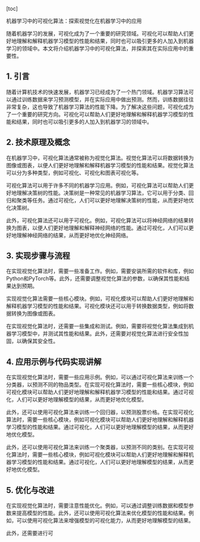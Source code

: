 
[toc]                    
                
                
机器学习中的可视化算法：探索视觉化在机器学习中的应用

随着机器学习的发展，可视化成为了一个重要的研究领域。可视化可以帮助人们更好地理解和解释机器学习模型的性能和结果，同时也可以吸引更多的人加入到机器学习的领域中。本文将介绍机器学习中的可视化算法，并探索其在实际应用中的重要性。

## 1. 引言

随着计算机技术的快速发展，机器学习已经成为了一个热门领域。机器学习算法可以通过训练数据来学习预测模型，并在实际应用中做出预测。然而，训练数据往往非常复杂，这也导致了机器学习算法的性能下降。为了解决这些问题，可视化成为了一个重要的研究方向。可视化可以帮助人们更好地理解和解释机器学习模型的性能和结果，同时也可以吸引更多的人加入到机器学习的领域中。

## 2. 技术原理及概念

在机器学习中，可视化算法通常被称为视觉化算法。视觉化算法可以将数据转换为图像或图表，以便人们更好地理解和解释机器学习模型的性能和结果。视觉化算法可以分为多种类型，例如可视化、可视化和图表可视化等。

可视化算法可以用于许多不同的机器学习应用。例如，可视化算法可以帮助人们更好地理解决策树的性能。决策树是一种常见的机器学习算法，它可以用于分类、回归和聚类等任务。通过可视化，人们可以更好地理解决策树的性能，从而更好地优化决策树。

此外，可视化算法还可以用于可视化。例如，可视化算法可以将神经网络的结果转换为图表，以便人们更好地理解和解释神经网络的性能。通过可视化，人们可以更好地理解神经网络的结果，从而更好地优化神经网络。

## 3. 实现步骤与流程

在实现视觉化算法时，需要一些准备工作。例如，需要安装所需的软件和库，例如Python和PyTorch等。此外，还需要调整视觉化算法的参数，以确保其性能和结果达到预期。

实现视觉化算法需要一些核心模块。例如，可视化模块可以帮助人们更好地理解和解释机器学习模型的性能和结果。可视化模块还可以用于转换数据类型，例如将数据转换为图像或图表。

在实现视觉化算法时，还需要一些集成和测试。例如，需要将视觉化算法集成到机器学习模型中，并测试其性能和结果。此外，还需要对视觉化算法进行安全性加固，以确保其安全性。

## 4. 应用示例与代码实现讲解

在实现视觉化算法时，需要一些应用示例。例如，可以通过可视化算法来训练一个分类器，以预测不同的物品类型。在实现可视化算法时，需要一些核心模块，例如可视化模块可以帮助人们更好地理解和解释机器学习模型的性能和结果。通过可视化，人们可以更好地理解模型的结果，从而更好地优化模型。

此外，还可以使用可视化算法来训练一个回归器，以预测股票价格。在实现可视化算法时，需要一些核心模块，例如可视化模块可以帮助人们更好地理解和解释机器学习模型的性能和结果。通过可视化，人们可以更好地理解模型的结果，从而更好地优化模型。

此外，还可以使用可视化算法来训练一个聚类器，以预测不同的类别。在实现可视化算法时，需要一些核心模块，例如可视化模块可以帮助人们更好地理解和解释机器学习模型的性能和结果。通过可视化，人们可以更好地理解模型的结果，从而更好地优化模型。

## 5. 优化与改进

在实现视觉化算法时，需要注意性能优化。例如，可以通过调整训练数据和模型参数来提高模型的性能。此外，还可以使用可视化算法来优化模型的性能和结果。例如，可以使用可视化算法来增强模型的可视化能力，从而更好地理解模型的结果。

此外，还需要进行可

